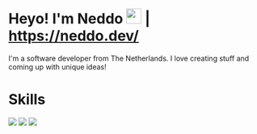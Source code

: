 # Heyo! I'm Neddo <img src="https://raw.githubusercontent.com/MartinHeinz/MartinHeinz/master/wave.gif" width="30px"> | https://neddo.dev/

I'm a software developer from The Netherlands.
I love creating stuff and coming up with unique ideas!

#  Skills
![](https://img.shields.io/badge/-Typescript-408CE3?style=for-the-badge&labelColor=1e1e1e&logo=typescript&logoColor=408CE3) 
![](https://img.shields.io/badge/-Javascript-FCD703?style=for-the-badge&labelColor=1e1e1e&logo=javascript&logoColor=FCD703)
![](https://img.shields.io/badge/-Git-ED7F3B?style=for-the-badge&labelColor=1e1e1e&logo=git&logoColor=ED7F3B)
